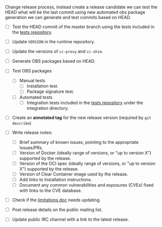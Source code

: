 Change release process, instead create a release candidate we can test the HEAD what will be the last commit using new automated obs package generation we can generate and test commits based on HEAD.

- [ ] Test the HEAD commit of the master branch using the tests included in the [tests repository][tests].
- [ ] Update ```VERSION``` in the runtime repository.
- [ ] Update the versions of `cc-proxy` and `cc-shim`.
- [ ] Generate OBS packages based on HEAD.
- [ ] Test OBS packages
	- [ ] Manual tests
		- [ ] Installation test.
		- [ ] Package signature test.
	- [ ] Automated tests
		- [ ] Integration tests included in the [tests repository][tests] under the integration directory.
- [ ] Create an **annotated tag** for the new release version (required by `git describe`)
- [ ] Write release notes:
  - [ ] Brief summary of known issues, pointing to the appropriate Issues/PRs.
  - [ ] Version of Docker (ideally range of versions, or "up to version X") supported by the release.
  - [ ] Version of the OCI spec (ideally range of versions, or "up to version X") supported by the release.
  - [ ] Version of Clear Container image used by the release.
  - [ ] Add links to Installation instructions.
  - [ ] Document any common vulnerabilities and exposures (CVEs) fixed with links to the CVE database.
- [ ] Check if the [limitations doc](https://github.com/clearcontainers/runtime/blob/master/docs/limitations.md) needs updating.
- [ ] Post release details on the public mailing list.
- [ ] Update public IRC channel with a link to the latest release.


[tests]: https://github.com/clearcontainers/tests